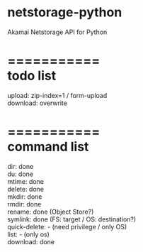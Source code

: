 # netstorage-python
Akamai Netstorage API for Python  

===========  
todo list  
===========  
upload: zip-index=1 / form-upload  
download: overwrite  

===========  
command list  
===========  
dir: done  
du: done  
mtime: done  
delete: done  
mkdir: done  
rmdir: done  
rename: done (Object Store?)  
symlink: done (FS: target / OS: destination?)  
quick-delete: - (need privilege / only OS)  
list: - (only os)  
download: done  